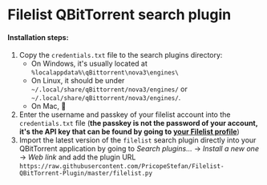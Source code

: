 # Filelist QBitTorrent search plugin

#### Installation steps:
1. Copy the ``credentials.txt`` file to the search plugins directory:
    * On Windows, it's usually located at ``%localappdata%\qBittorrent\nova3\engines\``
    * On Linux, it should be under ``~/.local/share/qBittorrent/nova3/engines/`` or ``~/.local/share/qBittorrent/nova3/engines/``.
    * On Mac, 🤷
2. Enter the username and passkey of your filelist account into the ``credentials.txt`` file (**the passkey is not the password of your account, it's the API key that can be found by going to [your Filelist profile](https://filelist.io/my.php)**)
3. Import the latest version of the ``filelist`` search plugin directly into your QBitTorrent application by going to *Search plugins...* -> *Install a new one* -> *Web link* and add the plugin URL
``https://raw.githubusercontent.com/PricopeStefan/Filelist-QBitTorrent-Plugin/master/filelist.py``